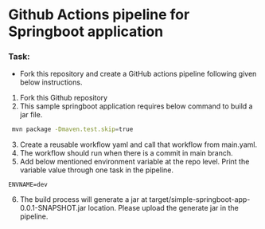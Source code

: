 # Github Actions pipeline for Springboot application

### Task:

+ Fork this repository and create a GitHub actions pipeline following given below instructions.

1. Fork this Github repository
2. This sample springboot application requires below command to build a jar file.

```bash
 mvn package -Dmaven.test.skip=true
 ```

3. Create a reusable workflow yaml and call that workflow from main.yaml.
4. The workflow should run when there is a commit in main branch.
5. Add below mentioned environment variable at the repo level. Print the variable value through one task in the pipeline.

```
ENVNAME=dev
```

6. The build process will generate a jar at target/simple-springboot-app-0.0.1-SNAPSHOT.jar location. Please upload the generate jar in the pipeline.
